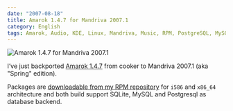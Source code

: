 ```yaml
---
date: "2007-08-18"
title: Amarok 1.4.7 for Mandriva 2007.1
category: English
tags: Amarok, Audio, KDE, Linux, Mandriva, Music, RPM, PostgreSQL, MySQL
---
```


![Amarok 1.4.7 for Mandriva 2007.1](/uploads/2007/amarok-147-logo.png)

I’ve just backported [Amarok 1.4.7](https://amarok.kde.org/en/node/243) from
cooker to Mandriva 2007.1 (aka "Spring" edition).

Packages are
[downloadable from my RPM repository](https://github.com/kdeldycke/mandriva-specs)
for `i586` and `x86_64` architecture and both build support SQLite, MySQL and
Postgresql as database backend.
